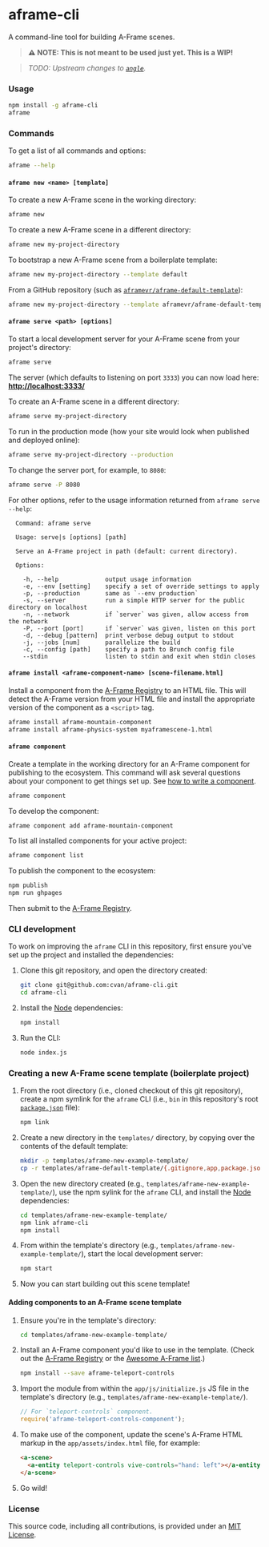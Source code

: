 # aframe-cli

A command-line tool for building A-Frame scenes.

> **⚠ NOTE:️ This is not meant to be used just yet. This is a WIP!**

> _TODO: Upstream changes to [`angle`](https://github.com/aframevr/angle)._


### Usage

```sh
npm install -g aframe-cli
aframe
```


### Commands

To get a list of all commands and options:

```sh
aframe --help
```

#### `aframe new <name> [template]`

To create a new A-Frame scene in the working directory:

```sh
aframe new
```

To create a new A-Frame scene in a different directory:

```sh
aframe new my-project-directory
```

To bootstrap a new A-Frame scene from a boilerplate template:

```sh
aframe new my-project-directory --template default
```

From a GitHub repository (such as [`aframevr/aframe-default-template`](https://github.com/aframevr/aframe-default-template)):

```sh
aframe new my-project-directory --template aframevr/aframe-default-template
```

#### `aframe serve <path> [options]`

To start a local development server for your A-Frame scene from your project's directory:

```sh
aframe serve
```

The server (which defaults to listening on port `3333`) you can now load here: **[http://localhost:3333/](http://localhost:3333/)**

To create an A-Frame scene in a different directory:

```sh
aframe serve my-project-directory
```

To run in the production mode (how your site would look when published and deployed online):

```sh
aframe serve my-project-directory --production
```

To change the server port, for example, to `8080`:

```sh
aframe serve -P 8080
```

For other options, refer to the usage information returned from `aframe serve --help`:

```
  Command: aframe serve

  Usage: serve|s [options] [path]

  Serve an A-Frame project in path (default: current directory).

  Options:

    -h, --help             output usage information
    -e, --env [setting]    specify a set of override settings to apply
    -p, --production       same as `--env production`
    -s, --server           run a simple HTTP server for the public directory on localhost
    -n, --network          if `server` was given, allow access from the network
    -P, --port [port]      if `server` was given, listen on this port
    -d, --debug [pattern]  print verbose debug output to stdout
    -j, --jobs [num]       parallelize the build
    -c, --config [path]    specify a path to Brunch config file
    --stdin                listen to stdin and exit when stdin closes
```

#### `aframe install <aframe-component-name> [scene-filename.html]`

Install a component from the [A-Frame Registry](https://aframe.io/registry) to an HTML file. This will detect the A-Frame version from your HTML file and install the appropriate version of the component as a `<script>` tag.

```sh
aframe install aframe-mountain-component
aframe install aframe-physics-system myaframescene-1.html
```

#### `aframe component`

[component]: https://aframe.io/docs/master/introduction/writing-a-component.html

Create a template in the working directory for an A-Frame component for publishing to the ecosystem. This command will ask several questions about your component to get things set up. See [how to write a component][component].

```sh
aframe component
```

To develop the component:

```sh
aframe component add aframe-mountain-component
```

To list all installed components for your active project:

```sh
aframe component list
```

To publish the component to the ecosystem:

```sh
npm publish
npm run ghpages
```

Then submit to the [A-Frame Registry](https://github.com/aframevr/aframe-registry).


### CLI development

To work on improving the `aframe` CLI in this repository, first ensure you've set up the project and installed the dependencies:

1. Clone this git repository, and open the directory created:

    ```sh
    git clone git@github.com:cvan/aframe-cli.git
    cd aframe-cli
    ```

2. Install the [Node](https://nodejs.org/en/download/) dependencies:

    ```sh
    npm install
    ```

3. Run the CLI:

    ```sh
    node index.js
    ```


### Creating a new A-Frame scene template (boilerplate project)

1. From the root directory (i.e., cloned checkout of this git repository), create a npm symlink for the `aframe` CLI (i.e., `bin` in this repository's root [`package.json`](package.json) file):

    ```sh
    npm link
    ```

2. Create a new directory in the `templates/` directory, by copying over the contents of the default template:

    ```sh
    mkdir -p templates/aframe-new-example-template/
    cp -r templates/aframe-default-template/{.gitignore,app,package.json} templates/aframe-new-example-template/.
    ```

3. Open the new directory created (e.g., `templates/aframe-new-example-template/`), use the npm sylink for the `aframe` CLI, and install the [Node](https://nodejs.org/en/download/) dependencies:

    ```sh
    cd templates/aframe-new-example-template/
    npm link aframe-cli
    npm install
    ```

4. From within the template's directory (e.g., `templates/aframe-new-example-template/`), start the local development server:

    ```sh
    npm start
    ```

5. Now you can start building out this scene template!

#### Adding components to an A-Frame scene template

1. Ensure you're in the template's directory:

    ```sh
    cd templates/aframe-new-example-template/
    ```

2. Install an A-Frame component you'd like to use in the template. (Check out the [A-Frame Registry](https://aframe.io/registry) or the [Awesome A-Frame list](https://github.com/aframevr/awesome-aframe#components).)

    ```sh
    npm install --save aframe-teleport-controls
    ```

3. Import the module from within the `app/js/initialize.js` JS file in the template's directory (e.g., `templates/aframe-new-example-template/`).

    ```js
    // For `teleport-controls` component.
    require('aframe-teleport-controls-component');
    ```

4. To make use of the component, update the scene's A-Frame HTML markup in the `app/assets/index.html` file, for example:

    ```html
    <a-scene>
      <a-entity teleport-controls vive-controls="hand: left"></a-entity>
    </a-scene>
    ```

4. Go wild!


### License

This source code, including all contributions, is provided under an [MIT License](LICENSE.md).
